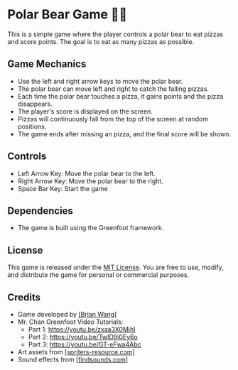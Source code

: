 # Polar Bear Game 🐻‍❄️

This is a simple game where the player controls a polar bear to eat pizzas and score points. The goal is to eat as many pizzas as possible.

## Game Mechanics

- Use the left and right arrow keys to move the polar bear.
- The polar bear can move left and right to catch the falling pizzas.
- Each time the polar bear touches a pizza, it gains points and the pizza disappears.
- The player's score is displayed on the screen.
- Pizzas will continuously fall from the top of the screen at random positions.
- The game ends after missing an pizza, and the final score will be shown.


## Controls

- Left Arrow Key: Move the polar bear to the left.
- Right Arrow Key: Move the polar bear to the right.
- Space Bar Key: Start the game

## Dependencies

- The game is built using the Greenfoot framework.

## License

This game is released under the [MIT License](https://github.com/yrdsb-peths/hungry-animal-Peaperfish/blob/main/MIT%20License.md). You are free to use, modify, and distribute the game for personal or commercial purposes.

## Credits

- Game developed by [[Brian Wang]](https://github.com/Peaperfish)
- Mr. Chan Greenfoot Video Tutorials: 
  - Part 1: https://youtu.be/zxaa3X0MihI
  - Part 2: https://youtu.be/TwID9i0Ey6o
  - Part 3: https://youtu.be/GT-eFwa4Abc
- Art assets from [[spriters-resource.com]](https://www.spriters-resource.com/fullview/14905/)
- Sound effects from [[findsounds.com]](https://www.findsounds.com/ISAPI/search.dll?keywords=polar+bear)


